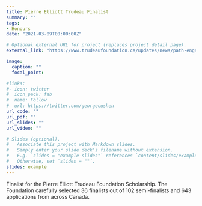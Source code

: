```yaml
---
title: Pierre Elliott Trudeau Finalist
summary: ""
tags:
- Honours
date: "2021-03-09T00:00:00Z"

# Optional external URL for project (replaces project detail page).
external_link: "https://www.trudeaufoundation.ca/updates/news/path-engaged-leadership-starts-here"

image:
  caption: ""
  focal_point:

#links:
#- icon: twitter
#  icon_pack: fab
#  name: Follow
#  url: https://twitter.com/georgecushen
url_code: ""
url_pdf: ""
url_slides: ""
url_video: ""

# Slides (optional).
#   Associate this project with Markdown slides.
#   Simply enter your slide deck's filename without extension.
#   E.g. `slides = "example-slides"` references `content/slides/example-slides.md`.
#   Otherwise, set `slides = ""`.
slides: example
---
```


Finalist for the Pierre Elliott Trudeau Foundation Scholarship. The Foundation carefully selected 36 finalists out of 102 semi-finalists and 643 applications from across Canada.